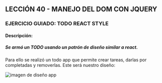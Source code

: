 ## LECCIÓN 40 - MANEJO DEL DOM CON JQUERY
### EJERCICIO GUIADO: TODO REACT STYLE
#### Descripción:
##### Se armó un TODO usando un patrón de diseño similar a react.
Para ello se realizó un todo app que permite crear tareas, darlas por completadas y removerlas.
Este será nuestro diseño:

![imagen de diseño app](https://image.prntscr.com/image/d2d0757645d94277bac188b8aab205af.png)
